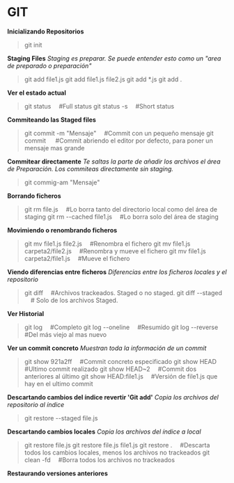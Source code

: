 # GIT

**Inicializando Repositorios**
>git init

**Staging Files**
*Staging es preparar. Se puede entender esto como un "area de preparado o preparación"*
>git add file1.js
>git add file1.js file2.js
>git add *.js
>git add .

**Ver el estado actual**
>git status &emsp;#Full status
>git status -s &emsp;#Short status

**Commiteando las Staged files**
> git commit -m "Mensaje" &emsp;#Commit con un pequeño mensaje
> git commit &emsp; #Commit abriendo el editor por defecto, para poner un mensaje mas grande

**Commitear directamente**
*Te saltas la parte de añadir los archivos el área de Preparación. Los commiteas directamente sin staging.*
>git commig-am "Mensaje"

**Borrando ficheros**
>git rm file.js &emsp;#Lo borra tanto del directorio local como del área de staging
>git rm --cached file1.js &emsp;#Lo borra solo del área de staging

**Movimiendo o renombrando ficheros**
>git mv file1.js file2.js &emsp;#Renombra el fichero
>git mv file1.js carpeta2/file2.js &emsp;#Renombra y mueve el fichero
>git mv file1.js carpeta2/file1.js &emsp;#Mueve el fichero

**Viendo diferencias entre ficheros**
*Diferencias entre los ficheros locales y el repositorio*
>git diff &emsp;#Archivos trackeados. Staged o no staged.
>git diff --staged &emsp;# Solo de los archivos Staged.

**Ver Historial**
>git log &emsp;#Completo
>git log --oneline &emsp;#Resumido
>git log --reverse &emsp;#Del más viejo al mas nuevo

**Ver un commit concreto**
*Muestran toda la información de un commit*
>git show 921a2ff &emsp;#Commit concreto especificado
>git show HEAD &emsp;#Ultimo commit realizado
>git show HEAD~2 &emsp;#Commit dos anteriores al último
>git show HEAD:file1.js &emsp;#Versión de file1.js que hay en el ultimo commit

**Descartando cambios del índice revertir 'Git add'**
*Copia los archivos del repositorio al índice*
>git restore --staged file.js

**Descartando cambios locales**
*Copia los archivos del índice a local*
>git restore file.js
>git restore file.js file1.js
>git restore . &emsp;#Descarta todos los cambios locales, menos los archivos no trackeados
>git clean -fd &emsp;#Borra todos los archivos no trackeados

**Restaurando versiones anteriores**
